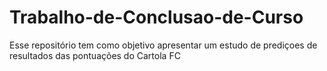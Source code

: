 # Trabalho-de-Conclusao-de-Curso
Esse repositório tem como objetivo apresentar um estudo de prediçoes de resultados das pontuações do Cartola FC
